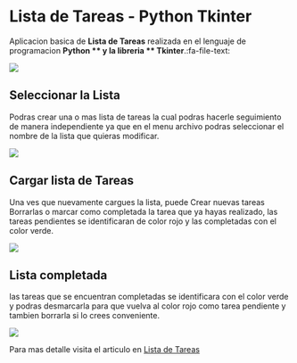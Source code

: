 # Lista de Tareas - Python Tkinter

Aplicacion basica de **Lista de Tareas** realizada en el lenguaje de programacion **Python ** y la libreria ** Tkinter**.:fa-file-text:

![](https://1.bp.blogspot.com/-xhWJ3ZFFqqE/YXWMZGs6L8I/AAAAAAAAIxE/eIOnpS3xC8wbTjXV4YSx8Wo8oA8Hrc2jQCLcBGAsYHQ/s691/aplicacion-lista-tareas.png)

## Seleccionar la Lista

Podras crear una o mas lista de tareas la cual podras hacerle seguimiento de manera independiente ya que en el menu archivo podras seleccionar el nombre de la lista que quieras modificar.

![](https://1.bp.blogspot.com/-uAECEyEM-Qk/YXWQP0CMaMI/AAAAAAAAIxU/KbKtWq-FwLURiK8M44maQYuK1gzk0ZsdwCLcBGAsYHQ/s690/lista-tarea-tkinter.png)

## Cargar lista de Tareas

Una ves que nuevamente cargues la lista, puede Crear nuevas tareas Borrarlas o marcar como completada la tarea que ya hayas realizado, las tareas pendientes se identificaran de color rojo y las completadas con el color verde.

 ![](https://1.bp.blogspot.com/-TDJXgvrPqoA/YXWNtIrZ2wI/AAAAAAAAIxM/exnS5fBn6KkezhRvBE3Ne5GnkDaoSm--wCLcBGAsYHQ/s690/app-todo-list-tkinter.png)
 
## Lista completada

las tareas que se encuentran completadas se identificara con el color verde y podras desmarcarla para que vuelva al color rojo como tarea pendiente y tambien borrarla si lo crees conveniente.

![](https://1.bp.blogspot.com/-sdnOxQ77EOo/YXWQRkXdZcI/AAAAAAAAIxY/J-bCPSNSrEkAKXzI5Jrj4TQPiEgVnd1rACLcBGAsYHQ/s692/lista-tarea-completada.png)

Para mas detalle visita el articulo en [Lista de Tareas](http://www.jungar.me "Lista de Tareas")
 

